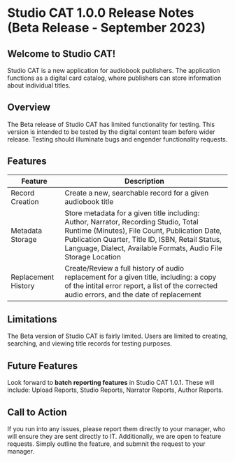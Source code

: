 # Studio CAT 1.0.0 Release Notes (Beta Release - September 2023) 

## Welcome to Studio CAT! 

Studio CAT is a new application for audiobook publishers. The application functions as a digital card catalog, where publishers can store information about individual titles. 

## Overview 

The Beta release of Studio CAT has limited functionality for testing. This version is intended to be tested by the digital content team before wider release. Testing should illuminate bugs and engender functionality requests. 

## Features 

| Feature | Description |
| --- | --- |
| Record Creation | Create a new, searchable record for a given audiobook title |
| Metadata Storage | Store metadata for a given title including: Author, Narrator, Recording Studio, Total Runtime (Minutes), File Count, Publication Date, Publication Quarter, Title ID, ISBN, Retail Status, Language, Dialect, Available Formats, Audio File Storage Location |
| Replacement History | Create/Review a full history of audio replacement for a given title, including: a copy of the intital error report, a list of the corrected audio errors, and the date of replacement |

## Limitations 

The Beta version of Studio CAT is fairly limited. Users are limited to creating, searching, and viewing title records for testing purposes. 

## Future Features 

Look forward to **batch reporting features** in Studio CAT 1.0.1. These will include: Upload Reports, Studio Reports, Narrator Reports, Author Reports. 

## Call to Action 

If you run into any issues, please report them directly to your manager, who will ensure they are sent directly to IT. Additionally, we are open to feature requests. Simply outline the feature, and submnit the request to your manager. 


